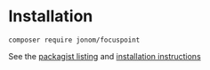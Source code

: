 # Installation

```
composer require jonom/focuspoint
```

See the [packagist listing](https://packagist.org/packages/jonom/focuspoint) and [installation instructions](https://docs.silverstripe.org/en/getting_started/composer/#adding-modules-to-your-project)